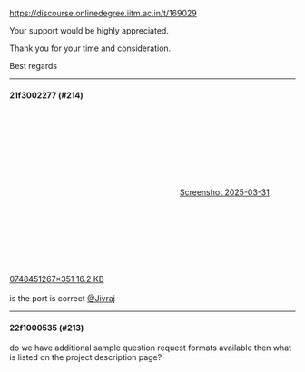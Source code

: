 https://discourse.onlinedegree.iitm.ac.in/t/169029

Your support would be highly appreciated.</p>
<p>Thank you for your time and consideration.</p>
<p>Best regards</p><hr>

<h4>21f3002277 (#214)</h4>
<p><div class="lightbox-wrapper"><a class="lightbox" data-download-href="/uploads/short-url/g0l5GhYBx6QlzPxrcbPTkWuK0WN.png?dl=1" href="https://europe1.discourse-cdn.com/flex013/uploads/iitm/original/3X/7/0/702ca0c1c6718016588008430a88c204d85447ed.png" rel="noopener nofollow ugc" title="Screenshot 2025-03-31 074845"><div class="meta"><svg aria-hidden="true" class="fa d-icon d-icon-far-image svg-icon"><use href="#far-image"></use></svg><span class="filename">Screenshot 2025-03-31 074845</span><span class="informations">1267×351 16.2 KB</span><svg aria-hidden="true" class="fa d-icon d-icon-discourse-expand svg-icon"><use href="#discourse-expand"></use></svg></div></a></div><br/>
is the port is correct <a class="mention" href="/u/jivraj">@Jivraj</a></p><hr>

<h4>22f1000535 (#213)</h4>
<p>do we have additional sample question request formats available then what is listed on the project description page?
